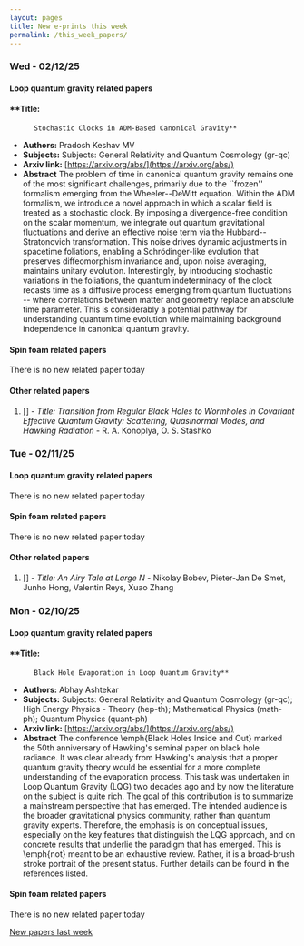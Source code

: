 ```yaml
---
layout: pages
title: New e-prints this week
permalink: /this_week_papers/
---
```




### Wed - 02/12/25

#### Loop quantum gravity related papers

#### **Title:
          Stochastic Clocks in ADM-Based Canonical Gravity**
 - **Authors:** Pradosh Keshav MV
 - **Subjects:** Subjects:
General Relativity and Quantum Cosmology (gr-qc)
 - **Arxiv link:** [https://arxiv.org/abs/](https://arxiv.org/abs/)
 - **Abstract**
 The problem of time in canonical quantum gravity remains one of the most significant challenges, primarily due to the ``frozen'' formalism emerging from the Wheeler--DeWitt equation. Within the ADM formalism, we introduce a novel approach in which a scalar field is treated as a stochastic clock. By imposing a divergence-free condition on the scalar momentum, we integrate out quantum gravitational fluctuations and derive an effective noise term via the Hubbard--Stratonovich transformation. This noise drives dynamic adjustments in spacetime foliations, enabling a Schrödinger-like evolution that preserves diffeomorphism invariance and, upon noise averaging, maintains unitary evolution. Interestingly, by introducing stochastic variations in the foliations, the quantum indeterminacy of the clock recasts time as a diffusive process emerging from quantum fluctuations -- where correlations between matter and geometry replace an absolute time parameter. This is considerably a potential pathway for understanding quantum time evolution while maintaining background independence in canonical quantum gravity. 

#### Spin foam related papers

There is no new related paper today 



#### Other related papers

1. [[]](https://arxiv.org/abs/) - *Title:
          Transition from Regular Black Holes to Wormholes in Covariant Effective Quantum Gravity: Scattering, Quasinormal Modes, and Hawking Radiation* - R. A. Konoplya, O. S. Stashko



### Tue - 02/11/25

#### Loop quantum gravity related papers

There is no new related paper today 

#### Spin foam related papers

There is no new related paper today 



#### Other related papers

1. [[]](https://arxiv.org/abs/) - *Title:
          An Airy Tale at Large $N$* - Nikolay Bobev, Pieter-Jan De Smet, Junho Hong, Valentin Reys, Xuao Zhang



### Mon - 02/10/25

#### Loop quantum gravity related papers

#### **Title:
          Black Hole Evaporation in Loop Quantum Gravity**
 - **Authors:** Abhay Ashtekar
 - **Subjects:** Subjects:
General Relativity and Quantum Cosmology (gr-qc); High Energy Physics - Theory (hep-th); Mathematical Physics (math-ph); Quantum Physics (quant-ph)
 - **Arxiv link:** [https://arxiv.org/abs/](https://arxiv.org/abs/)
 - **Abstract**
 The conference \emph{Black Holes Inside and Out} marked the 50th anniversary of Hawking's seminal paper on black hole radiance. It was clear already from Hawking's analysis that a proper quantum gravity theory would be essential for a more complete understanding of the evaporation process. This task was undertaken in Loop Quantum Gravity (LQG) two decades ago and by now the literature on the subject is quite rich. The goal of this contribution is to summarize a mainstream perspective that has emerged. The intended audience is the broader gravitational physics community, rather than quantum gravity experts. Therefore, the emphasis is on conceptual issues, especially on the key features that distinguish the LQG approach, and on concrete results that underlie the paradigm that has emerged. This is \emph{not} meant to be an exhaustive review. Rather, it is a broad-brush stroke portrait of the present status. Further details can be found in the references listed. 

#### Spin foam related papers

There is no new related paper today 




[New papers last week]({{site.url}}/archived/weekly/pre-prints/2025/02/10/archived_weekly_papers.html)
